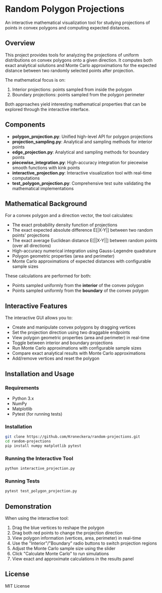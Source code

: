 # Random Polygon Projections

An interactive mathematical visualization tool for studying projections of points in convex polygons and computing expected distances.

## Overview

This project provides tools for analyzing the projections of uniform distributions on convex polygons onto a given direction. It computes both exact analytical solutions and Monte Carlo approximations for the expected distance between two randomly selected points after projection.

The mathematical focus is on:
1. Interior projections: points sampled from inside the polygon
2. Boundary projections: points sampled from the polygon perimeter

Both approaches yield interesting mathematical properties that can be explored through the interactive interface.

## Components

- **polygon_projection.py**: Unified high-level API for polygon projections
- **projection_sampling.py**: Analytical and sampling methods for interior points
- **edge_projection.py**: Analytical and sampling methods for boundary points
- **piecewise_integration.py**: High-accuracy integration for piecewise smooth functions with kink points
- **interactive_projection.py**: Interactive visualization tool with real-time computations
- **test_polygon_projection.py**: Comprehensive test suite validating the mathematical implementations

## Mathematical Background

For a convex polygon and a direction vector, the tool calculates:

- The exact probability density function of projections
- The exact expected absolute difference E[|X-Y|] between two random points' projections
- The exact average Euclidean distance E[||X-Y||] between random points (over all directions)
- High-accuracy numerical integration using Gauss-Legendre quadrature
- Polygon geometric properties (area and perimeter)
- Monte Carlo approximations of expected distances with configurable sample sizes

These calculations are performed for both:
- Points sampled uniformly from the **interior** of the convex polygon
- Points sampled uniformly from the **boundary** of the convex polygon

## Interactive Features

The interactive GUI allows you to:

- Create and manipulate convex polygons by dragging vertices
- Set the projection direction using two draggable endpoints
- View polygon geometric properties (area and perimeter) in real-time
- Toggle between interior and boundary projections
- Run Monte Carlo approximations with configurable sample sizes
- Compare exact analytical results with Monte Carlo approximations
- Add/remove vertices and reset the polygon

## Installation and Usage

### Requirements
- Python 3.x
- NumPy
- Matplotlib
- Pytest (for running tests)

### Installation

```bash
git clone https://github.com/Kroneckera/random-projections.git
cd random-projections
pip install numpy matplotlib pytest
```

### Running the Interactive Tool

```bash
python interactive_projection.py
```

### Running Tests

```bash
pytest test_polygon_projection.py
```

## Demonstration

When using the interactive tool:
1. Drag the blue vertices to reshape the polygon
2. Drag both red points to change the projection direction
3. View polygon information (vertices, area, perimeter) in real-time
4. Use the "Interior"/"Boundary" radio buttons to switch projection regions
5. Adjust the Monte Carlo sample size using the slider
6. Click "Calculate Monte Carlo" to run simulations
7. View exact and approximate calculations in the results panel

## License

MIT License